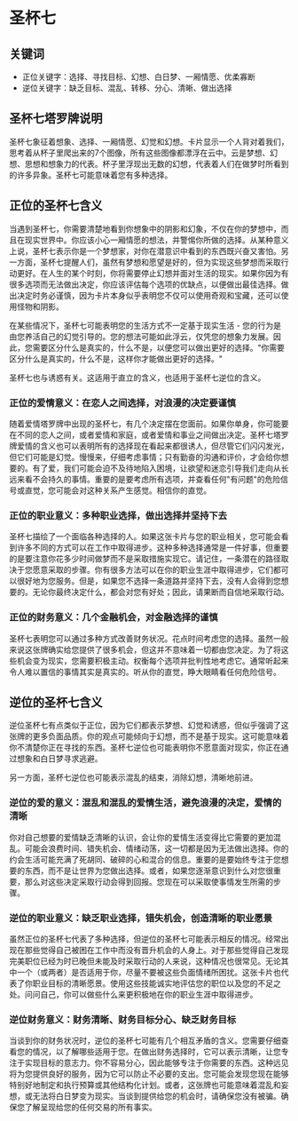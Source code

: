# 圣杯七

## 关键词
- 正位关键字：选择、寻找目标、幻想、白日梦、一厢情愿、优柔寡断
- 逆位关键字：缺乏目标、混乱、转移、分心、清晰、做出选择

## 圣杯七塔罗牌说明
圣杯七象征着想象、选择、一厢情愿、幻觉和幻想。卡片显示一个人背对着我们，思考着从杯子里爬出来的7个图像，所有这些图像都漂浮在云中。云是梦想、幻想、思想和想象力的代表。杯子里浮现出无数的幻想，代表着人们在做梦时所看到的许多异象。圣杯七可能意味着您有多种选择。

## 正位的圣杯七含义
当遇到圣杯七，你需要清楚地看到你想象中的阴影和幻象，不仅在你的梦想中，而且在现实世界中。你应该小心一厢情愿的想法，并警惕你所做的选择。从某种意义上说，圣杯七表示你是一个梦想家，对你在潜意识中看到的东西既兴奋又害怕。另一方面，圣杯七提醒人们，虽然有梦想和愿望是好的，但为实现这些梦想而采取行动更好。在人生的某个时刻，你将需要停止幻想并面对生活的现实。如果你因为有很多选项而无法做出决定，你应该评估每个选项的优缺点，以便做出最佳选择。做出决定时务必谨慎，因为卡片本身似乎表明您不仅可以使用奇观和宝藏，还可以使用怪物和阴影。

在某些情况下，圣杯七可能表明您的生活方式不一定基于现实生活 - 您的行为是由您养活自己的幻觉引导的。您的想法可能如此浮云，仅凭您的想象力发展。因此，您需要区分什么是真实的，什么不是，以便您可以做出更好的选择。"你需要区分什么是真实的，什么不是，这样你才能做出更好的选择。"

圣杯七也与诱惑有关。这适用于直立的含义，也适用于圣杯七逆位的含义。

### 正位的爱情意义：在恋人之间选择，对浪漫的决定要谨慎
随着爱情塔罗牌中出现的圣杯七，有几个决定摆在您面前。如果你单身，你可能要在不同的恋人之间，或者爱情和家庭，或者爱情和事业之间做出决定。圣杯七塔罗牌爱情的含义也可以表明所有的选择现在看起来都很诱人，但尽管它们闪闪发光，但它们可能是幻觉。慢慢来，仔细考虑事情；只有勤奋的沟通和评价，才会给你想要的。有了爱，我们可能会迫不及待地陷入困境，让欲望和迷恋引导我们走向从长远来看不会持久的事情。重要的是要考虑所有选项，并查看任何"有问题"的危险信号或直觉，您可能会对这种关系产生感觉。相信你的直觉。

### 正位的职业意义：多种职业选择，做出选择并坚持下去
圣杯七描绘了一个面临各种选择的人。如果这张卡片与您的职业相关，您可能会看到许多不同的方式可以在工作中取得进步。这种多种选择通常是一件好事，但重要的是要注意你花多少时间做梦而不是采取措施实现它。请记住，一条潜在的路径取决于您愿意采取的步骤。你有很多方法可以在你的职业生涯中取得进步，它们都可以很好地为您服务。但是，如果您不选择一条道路并坚持下去，没有人会得到您想要的。无论你最终决定什么，都会对您有好处；因此，请果断而自信地采取行动。

### 正位的财务意义：几个金融机会，对金融选择的谨慎
圣杯七表明您可以通过多种方式改善财务状况。花点时间考虑您的选择。虽然一般来说这张牌确实给您提供了很多机会，但这并不意味着一切都由您决定。为了将这些机会变为现实，您需要积极主动。权衡每个选项并批判性地考虑它。通常听起来令人难以置信的事情其实是真实的。听从你的直觉，睁大眼睛看任何危险信号。

## 逆位的圣杯七含义
逆位圣杯七有点类似于正位，因为它们都表示梦想、幻觉和诱惑，但似乎强调了这张牌的更多负面品质。你的观点可能倾向于幻想，而不是基于现实。这可能意味着你不清楚你正在寻找的东西。圣杯七逆位也可能表明你不愿意面对现实，你正在通过想象和白日梦寻求逃避。

另一方面，圣杯七逆位也可能表示混乱的结束，消除幻想，清晰地前进。

### 逆位的爱的意义：混乱和混乱的爱情生活，避免浪漫的决定，爱情的清晰
你对自己想要的爱情缺乏清晰的认识，会让你的爱情生活变得比它需要的更加混乱。可能会浪费时间、错失机会、情绪动荡，这一切都是因为无法做出选择。你的约会生活可能充满了死胡同、破碎的心和混合的信息。重要的是要始终专注于您想要的东西，而不是让世界为您做出选择。或者，如果您逐渐意识到什么对您很重要，那么对这些决定采取行动会得到回报。您现在可以采取使事情发生所需的步骤。

### 逆位的职业意义：缺乏职业选择，错失机会，创造清晰的职业愿景
虽然正位的圣杯七代表了多种选择，但逆位的圣杯七可能表示相反的情况。经常出现在那些觉得自己被困在工作中而没有晋升机会的人身上。对于那些觉得自己发现完美职位已经为时已晚但未能及时采取行动的人来说，这种情况也很常见。无论其中一个（或两者）是否适用于你，尽量不要被这些负面情绪所困扰。这张卡片也代表了你职业目标的清晰愿景。使用这些技能诚实地评估您的职位以及您的不足之处。问问自己，你可以做些什么来更积极地在你的职业生涯中取得进步。

### 逆位财务意义：财务清晰、财务目标分心、缺乏财务目标
当谈到你的财务状况时，逆位的圣杯七可能有几个相互矛盾的含义。您需要仔细查看您的情况，以了解哪些适用于您。在做出财务选择时，它可以表示清晰，让您专注于实现目标的意志力。你不容易分心，因此能够专注于你需要的东西。这种远见将为您提供良好的服务，因为它可以防止不必要的支出。您可能会发现您现在能够特别好地制定和执行预算或其他结构化计划。或者，这张牌也可能意味着混乱和妄想，或无法将白日梦变为现实。当谈到提供给您的机会时，请确保您没有被骗。确保您了解呈现给您的任何交易的所有事实。